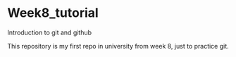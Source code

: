 # Week8_tutorial
Introduction to git and github

This repository is my first repo in university from week 8, just to practice git.